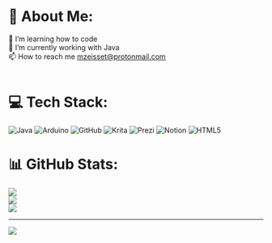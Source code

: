 # 💫 About Me:
🔭 I’m learning how to code<br>🌱 I’m currently working with Java<br>📫 How to reach me mzeisset@protonmail.com<br><br>


# 💻 Tech Stack:
![Java](https://img.shields.io/badge/java-%23ED8B00.svg?style=flat&logo=openjdk&logoColor=white) ![Arduino](https://img.shields.io/badge/-Arduino-00979D?style=flat&logo=Arduino&logoColor=white) ![GitHub](https://img.shields.io/badge/github-%23121011.svg?style=flat&logo=github&logoColor=white) ![Krita](https://img.shields.io/badge/Krita-203759?style=flat&logo=krita&logoColor=EEF37B) ![Prezi](https://img.shields.io/badge/Prezi-%23000000.svg?style=flat&logo=Prezi&logoColor=white) ![Notion](https://img.shields.io/badge/Notion-%23000000.svg?style=flat&logo=notion&logoColor=white) ![HTML5](https://img.shields.io/badge/html5-%23E34F26.svg?style=flat&logo=html5&logoColor=white)
# 📊 GitHub Stats:
![](https://github-readme-stats.vercel.app/api?username=Norania&theme=swift&hide_border=false&include_all_commits=false&count_private=false)<br/>
![](https://github-readme-streak-stats.herokuapp.com/?user=Norania&theme=swift&hide_border=false)<br/>
![](https://github-readme-stats.vercel.app/api/top-langs/?username=Norania&theme=swift&hide_border=false&include_all_commits=false&count_private=false&layout=compact)

---
[![](https://visitcount.itsvg.in/api?id=Norania&icon=4&color=0)](https://visitcount.itsvg.in)

<!-- Proudly created with GPRM ( https://gprm.itsvg.in ) -->

